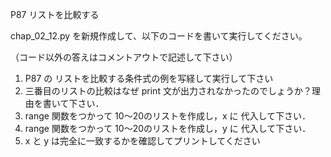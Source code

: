 P87 リストを比較する

chap_02_12.py を新規作成して、以下のコードを書いて実行してください。

（コード以外の答えはコメントアウトで記述して下さい）

1. P87 の リストを比較する条件式の例を写経して実行して下さい
1. 三番目のリストの比較はなぜ print 文が出力されなかったのでしょうか？理由を書いて下さい．
1. range 関数をつかって 10〜20のリストを作成し，x に 代入して下さい．
1. range 関数をつかって 10〜20のリストを作成し，y に 代入して下さい．
1. x と y は完全に一致するかを確認してプリントしてください


